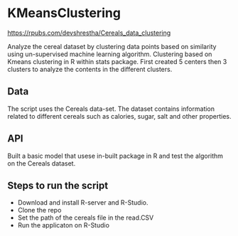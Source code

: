 # KMeansClustering

https://rpubs.com/devshrestha/Cereals_data_clustering

Analyze the cereal dataset by clustering data points based on similarity using un-supervised machine learning algorithm. Clustering based on Kmeans clustering in R within stats package. First created 5 centers then 3 clusters to analyze the contents in the different clusters. 

## Data
The script uses the Cereals data-set. The dataset contains information related to different cereals such as calories, sugar, salt and other properties. 

## API
Built a basic model that usese in-built package in R and test the algorithm on the Cereals dataset. 

## Steps to run the script
- Download and install R-server and R-Studio. 
- Clone the repo 
- Set the path of the cereals file in the read.CSV
- Run the applicaton on R-Studio
